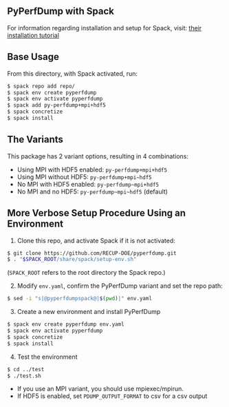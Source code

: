 PyPerfDump with Spack
---
For information regarding installation and setup for Spack, visit:
[their installation tutorial](https://spack-tutorial.readthedocs.io/en/latest/tutorial_basics.html)

Base Usage
---
From this directory, with Spack activated, run:
```bash
$ spack repo add repo/
$ spack env create pyperfdump
$ spack env activate pyperfdump
$ spack add py-perfdump+mpi+hdf5
$ spack concretize
$ spack install
```

The Variants
---
This package has 2 variant options, resulting in 4 combinations:
- Using MPI with HDF5 enabled: `py-perfdump+mpi+hdf5`
- Using MPI without HDF5: `py-perfdump+mpi~hdf5`
- No MPI with HDF5 enabled: `py-perfdump~mpi+hdf5`
- No MPI and no HDF5: `py-perfdump~mpi~hdf5` (default)

More Verbose Setup Procedure Using an Environment
---
1) Clone this repo, and activate Spack if it is not activated:
```bash
$ git clone https://github.com/RECUP-DOE/pyperfdump.git
$ . "$SPACK_ROOT/share/spack/setup-env.sh"
```
(`SPACK_ROOT` refers to the root directory the Spack repo.)

2) Modify `env.yaml`, confirm the PyPerfDump variant and set the repo path:
```bash
$ sed -i "s|@pyperfdumpspack@|$(pwd)|" env.yaml
```

3) Create a new environment and install PyPerfDump
```bash
$ spack env create pyperfdump env.yaml
$ spack env activate pyperfdump
$ spack concretize
$ spack install
```

4) Test the environment
```bash
$ cd ../test
$ ./test.sh
```
- If you use an MPI variant, you should use mpiexec/mpirun.
- If HDF5 is enabled, set `PDUMP_OUTPUT_FORMAT` to csv for a csv output
